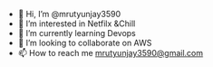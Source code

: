 - 👋 Hi, I’m @mrutyunjay3590
- 👀 I’m interested in Netfilx &Chill
- 🌱 I’m currently learning Devops
- 💞️ I’m looking to collaborate on AWS
- 📫 How to reach me mrutyunjay3590@gmail.com

<!---
mrutyunjay3590/mrutyunjay3590 is a ✨ special ✨ repository because its `README.md` (this file) appears on your GitHub profile.
You can click the Preview link to take a look at your changes.
--->

